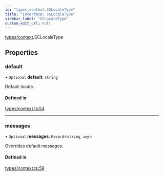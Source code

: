 ```yaml
---
id: "types_context.SCLocaleType"
title: "Interface: SCLocaleType"
sidebar_label: "SCLocaleType"
custom_edit_url: null
---
```


[types/context](../modules/types_context.md).SCLocaleType

## Properties

### default

• `Optional` **default**: `string`

Default locale.

#### Defined in

[types/context.ts:54](https://github.com/selfcommunity/community-ui/blob/67100aa/packages/sc-core/src/types/context.ts#L54)

___

### messages

• `Optional` **messages**: `Record`<`string`, `any`\>

Overrides default messages.

#### Defined in

[types/context.ts:59](https://github.com/selfcommunity/community-ui/blob/67100aa/packages/sc-core/src/types/context.ts#L59)
